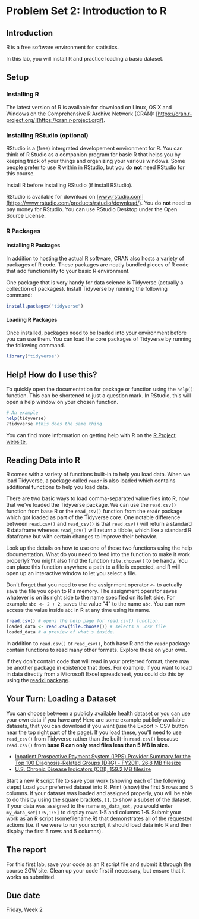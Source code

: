 # Problem Set 2: Introduction to R

## Introduction

R is a free software environment for statistics. 

In this lab, you will install R and practice loading a basic dataset.

## Setup

### Installing R

The latest version of R is available for download on Linux, OS X and Windows on the Comprehensive R Archive Network (CRAN): [https://cran.r-project.org/](https://cran.r-project.org/).

### Installing RStudio (optional)

RStudio is a (free) intergrated developement environment for R. You can think of R Studio as a companion program for basic R that helps you by keeping track of your things and organizing your various windows. Some people prefer to use R within in RStudio, but you do **not** need RStudio for this course.

Install R before installing RStudio (if install RStudio).

RStudio is available for download on [www.rstudio.com](https://www.rstudio.com/products/rstudio/download/). You do **not** need to pay money for RStudio. You can use RStudio Desktop under the Open Source License.

### R Packages

#### Installing R Packages

In addition to hosting the actual R software, CRAN also hosts a variety of packages of R code. These packages are neatly bundled pieces of R code that add functionality to your basic R environment.

One package that is very handy for data science is Tidyverse (actually a collection of packages). Install Tidyverse by running the following command:

```r
install.packages("tidyverse")
```

#### Loading R Packages

Once installed, packages need to be loaded into your environment before you can use them. You can load the core packages of Tidyverse by running the following command.

```r
library("tidyverse")
```

## Help! How do I use this?

To quickly open the documentation for package or function using the `help()` function. This can be shortened to just a question mark. In RStudio, this will open a help window on your chosen function.

```r
# An example
help(tidyverse)
?tidyverse #this does the same thing
```

You can find more information on getting help with R on the [R Project website.](https://www.r-project.org/help.html)


## Reading Data into R

R comes with a variety of functions built-in to help you load data. When we load Tidyverse, a package called `readr` is also loaded which contains additional functions to help you load data.

There are two basic ways to load comma-separated value files into R, now that we've loaded the Tidyverse package. We can use the `read.csv()` function from base R or the `read_csv()` function from the `readr` package which got loaded as part of the Tidyverse core. One notable difference between `read.csv()` and `read_csv()` is that `read.csv()` will return a standard R dataframe whereas `read_csv()` will return a tibble, which like a standard R dataframe but with certain changes to improve their behavior. 


Look up the details on how to use one of these two functions using the help documentation. What do you need to feed into the function to make it work properly? You might also find the function `file.choose()` to be handy. You can place this function anywhere a path to a file is expected, and R will open up an interactive window to let you select a file. 

Don't forget that you need to use the assignment operator `<-` to actually save the file you open to R's memory. The assignment operator saves whatever is on its right side to the name specified on its left side. For example `abc <- 2 + 2`, saves the value "4" to the name `abc`. You can now access the value inside `abc` in R at any time using its name.

```r
?read.csv() # opens the help page for read.csv() function.
loaded_data <- read.csv(file.choose()) # selects a .csv file
loaded_data # a preview of what's inside.
```

In addition to `read.csv()` or `read_csv()`, both base R and the `readr` package contain functions to read many other formats. Explore these on your own.

If they don't contain code that will read in your preferred format, there may be another package in existence that does. For example, if you want to load in data directly from a Microsoft Excel spreadsheet, you could do this by using the [readxl package](http://readxl.tidyverse.org/).

## Your Turn: Loading a Dataset

You can choose between a publicly available health dataset or you can use your own data if you have any! Here are some example publicly available datasets, that you can download if you want (use the Export > CSV button near the top right part of the page). If you load these, you'll need to use `read_csv()` from Tidyverse rather than the built-in `read.csv()` because `read.csv()` from **base R can only read files less than 5 MB in size.**

* [Inpatient Prospective Payment System (IPPS) Provider Summary for the Top 100 Diagnosis-Related Groups (DRG) - FY2011, 26.8 MB filesize]([https://data.cms.gov/Medicare-Inpatient/Inpatient-Prospective-Payment-System-IPPS-Provider/97k6-zzx3](https://data.cms.gov/provider-summary-by-type-of-service/medicare-inpatient-hospitals/medicare-inpatient-hospitals-by-provider-and-service))
* [U.S. Chronic Disease Indicators (CDI), 159.2 MB filesize](https://chronicdata.cdc.gov/Chronic-Disease-Indicators/U-S-Chronic-Disease-Indicators-CDI-/g4ie-h725)

Start a new R script file to save your work (showing each of the following steps)
Load your preferred dataset into R. Print (show) the first 5 rows and 5 columns. If your dataset was loaded and assigned properly, you will be able to do this by using the square brackets, `[]`, to show a subset of the dataset. If your data was assigned to the name `my_data_set`, you would enter `my_data_set[1:5,1:5]` to display rows 1-5 and columns 1-5. Submit your work as an R script (somefilename.R) that demonstrates all of the requested actions (i.e. if we were to run your script, it should load data into R and then display the first 5 rows and 5 columns).

## The report

For this first lab, save your code as an R script file and submit it through the course 2GW site. Clean up your code first if necessary, but ensure that it works as submitted.

## Due date

Friday, Week 2
